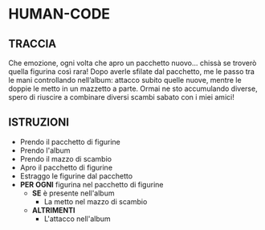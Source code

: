 # HUMAN-CODE

## TRACCIA

Che emozione, ogni volta che apro un pacchetto nuovo... chissà se troverò quella figurina così rara!
Dopo averle sfilate dal pacchetto, me le passo tra le mani controllando nell’album: attacco subito quelle nuove, mentre le doppie le metto in un mazzetto a parte. Ormai ne sto accumulando diverse, spero di riuscire a combinare diversi scambi sabato con i miei amici!

## ISTRUZIONI

- Prendo il pacchetto di figurine
- Prendo l'album
- Prendo il mazzo di scambio
- Apro il pacchetto di figurine
- Estraggo le figurine dal pacchetto
- **PER OGNI** figurina nel pacchetto di figurine
  - **SE** è presente nell'album
    - La metto nel mazzo di scambio
  - **ALTRIMENTI**
    - L'attacco nell'album
